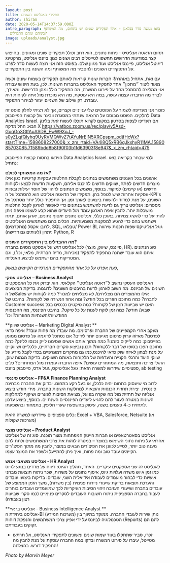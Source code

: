 ```yaml
---
layout: post
title: תפקידי האנליסט השונים
author: shiran
date: 2020-05-14T14:37:59.000Z
intro_paragraph: בואו נעשה סדר בבלאגן - אילו תפקידים שונים יש בתחום, מה המשותף
  ביניהם ומהם ההבדלים?
image: uploads/analyst.jpg
---
```

תחום הדאטה אנליסיס - ניתוח נתונים, הוא רחב וכולל תפקידים שונים ומגוונים. 
בחיפוש קצר במודעות הדרושים תחשפו לטייטלים רבים ושונים כגון: ביזנס אנליסט, מרקטינג דיגיטל אנליסט, פייננס אנליסט ועוד מגוון שלם.
בפוסט הזה אני רוצה לעשות סדר לפרט על התפקידים השונים ולהסביר מה המשותף ומה השונה בין התפקידים. 

עם זאת, אתחיל באזהרה!: חברות שונות קוראות לאותם תפקידים בשמות שונים וקשה מאוד ליצור ״מתכון״ אחד לתפקיד האנליסט בחברות השונות. לכן, בעת חיפוש עבודה אני ממליצה להסתכל מחד על פירוט המשרה, מה התפקיד כולל ומהן הדרישות. ומאידך, לברר מה החברה עצמה עושה, במה היא עוסקת, מה היא מוכרת מול איזה לקוחות היא עובדת. רק שילוב של השניים יעזור לבירור התפקיד.

כזכור אני מעדיפה לשמור על הפוסטים שלי ענייניים וקצרים, אך לא רציתי לחלק פוסט זה לחלקים. הפוסט מבוסס על הרצאה שנתתי במסגרת וובינר של קבוצת הפייסבוק Data Analytics Israel. אם תעדיפו לצפות בסרטון במקום לקרוא תוכלו לעשות זאת בלינק הבא:
החל מדקה X
https://vatbox.zoom.us/rec/play/v5Asd-GoqGo3GIfAuASDB_FwW9XoJ_-s0yZLqfQIyhq9UyRVMQWvZ7tAYuNrElN5XRCpspm_odjfHcWx?startTime=1588608227000&_x_zm_rtaid=VA4i8Q5xRB6gJkxhyR11MA.1589085703085.71589bdd8b8f90f03b1fd63903f8e947&_x_zm_rhtaid=475

הוידאו בחסות קבוצת הפייסבוק Data Analytics Israel.
ולמי שבחר בקריאה בואו נתחיל:

**אז מה המשותף לכולם?**
<br>
ארגונים בכל הענפים משתמשים בנתונים לקבלת החלטות עסקיות קריטיות כגון אילו מוצרים חדשים לפתח, שווקים חדשים להיכנס אליהם, השקעות חדשות לבצע ולקוחות חדשים (או קיימים) למיקוד. בנוסף, משמשים הנתונים לזיהוי של חוסר יעילות ובעיות עסקיות אחרות שיש לטפל בהן.
תפקידו של הדאטה אנליסט הוא להסתכל על ה-KPI's השונים, על מנת למדוד ולהשוות ביצועים לאורך זמן. אך התפקיד כולל יותר מסתכל על מספרים: אנליסט צריך גם לדעת להשתמש בנתונים כדי לאפשר לארגון לקבל החלטות מושכלות יותר. להבין איפה הארגון עומד מול היעדים שהוא קבע לעצמו ואיפה ניתן להתייעל כדי להשיג צמיחה.
באופן כללי, אנליסט נתונים יאסוף נתונים, יארגן אותם, ינתח וישתמש בהם כדי להגיע למסקנות משמעותיות.
הכלים בהם משתמשים האנליסטים לרוב: אקסל (מתקדמים), SQL, טבלאו/ Power BI, גוגל אנליטיקס שפות תכנות שיהווה יתרון (לעיתים גם דרישה): Python, R

**מה ההבדלים בין התפקידים השונים?**
<br>
לכל אנליסט דגש על אספקט מסוים בחברה (פייננס, שיווק, מוצר, HR). סוג הנתונים איתם הוא עובד ישתנה מתפקיד לתפקיד (מכירות, מדיה חברתית, מלאי, וכו׳), וגם המטריקות בהם ישתמש לביצוע האנליזה. 
 
*כעת אפרט על כל אחד מהתפקידים המרכזיים הקיימים במשק,*
 
**אנליסט עסקי – Business Analyst**
<br>
האנליסט העסקי נחשב ל״דאטה אנליסט״ הקלאסי. הוא יבדוק את כל האספקטים השונים של הביזנס. מה חשוב לארגון לדעת בהיבטים השונים?
לדוגמה: בדיקת הביצועים של הSales אילו מהמוצרים הם מצליחים/ לא מצליחים למכור? כמה לקוחות יש לחברה? כמה מתוכם חוזרים בכל חודש? ומה אחוז הנשירה של לקוחות?. בהיבט של Customer success האם יש שביעות רצון של לקוחות? כמה טיקטים נכנסים בכל שבוע/ חודש? כמה זמן לוקח לענות על כל טיקט?. בהיבט הפיננסי, מה ההכנסות החודשיות/השנתיות החוזרות? וכו׳
 
**אנליסט שיווק – Marketing Digital Analyst **
<br>
מעקב אחרי הקמפיינים של החברה ופרסומם. מה עובד? מה פחות עובד? איפה כדאי לפרסם? מאיזה ערוץ פרסום מגיעים יותר לידים? אם נסתכל לדוגמה על פרסום ממומן בפייסבוק: כמה לייקים סומנו? כמה מתוך אותם אנשים שסימנו לייק נכנסו ללינק? כמה מתוכם הפכו בסופו של דבר ללקוחות?
תכנון וביצוע סקרים חברתיים, כלכליים ושיווקיים על מנת לבחון לאיזה שוק כדאי להיכנס,כמו גם מחקרים דמוגרפיים בכדי לקבל מידע על שווקי היעד והרגלי הקנייה והעדפות של הלקוחות באותם השווקים. בדיקת מגמות שוק, הרגלי צריכה ותוצאות, מה המתחרים עושים? איפה החברה עומדת מול המתחרים?
כלים ספציפיים שידרשו למשרה הזאת:
גוגל אנליטיקס, גוגל אדס, פייסבוק ביזנס, ab testing

**אנליסט פיננסי –  FP&A  Finance Planning Analyst**
<br>
לרוב מי שיעסוק בתחום יהיה כלכלן, או בעל רקע בתחום.
יבדוק את החברה מבחינה פיננסית. יצירת תחזית הכנסות והוצאות למחלקות השונות בחברה. מידי חודש ביצוע אנליזה של תחזית מול מה שקרה בפועל, מציאת הסיבות לפערים ושיקוף למחלקות השונות במטרה לעזור להם להגיע ליעדים הפיננסיים השנתיים. בנוסף, ביצוע עדכון לתחזית כ-4 פעמים בשנה, עיסוק בהשפעת שערי חליפין, בתמחור ובהשפעתו.

כלים ספציפיים שיידרשו למשרה הזאת:
Excel + VBA, Salesforce, Netsuite (או מערכות שקולות) 


**אנליסט מוצר –  Product Analyst**
<br> 
אנליסט בסאטרטאפים או חברות הייטק המפתחות מוצר תוכנה.
סוג זה של אנליסט אחראי על ניתוח נתוני השימוש במוצר – במטרה לזהות את צרכי המשתמשים ולתת להם מענה טוב יותר, לסייע לכוונן את הפיצ'רים הבאים במוצר, להבין מה מתוך הפיצ׳רים הקיימים עובד טוב ומה פחות, ואיך ניתן להתייעל ולשפר את המוצר עצמו.

**אנליסט משאבי אנוש - HR Analyst**
<br>
לאנליסט זה שני אספקטים עיקריים.
האחד, תהליך הגיוס:
דיווח על מדדים בנוגע לגיוס כמו זמן איוש משרה ועלויות גיוס,
איסוף נתונים על משרות, שכר 
ניתוח תוצאות מבחני אישיות כדי לבחור מועמדים לעבודה אידיאלית
השני, עובדים:
בדיקות ביצועי עובדים והערכת תוצאות
בדיקת שיעורי ניידות פנימית (בין משרות), משך הזמן הממוצע של עובדים בחברה ושיעורי העזיבה
זיהוי הסיבות העיקריות לכך שמועמדים ועובדים בוחרים לעבוד בחברה הספציפית 
ניתוח תשובות העובדים לסקרים פנימיים (כמו סקרי שביעות רצון בעבודה)

**אנליסט בי איי - Business Intelligence Analyst **
<br>
אנליסט ביחידת ה-BI (מערכות המידע) נותן שירות לעובדי החברה. ממוקד בתיווך בין הטכנולוגיה לביזנס על ידי אפיון צרכי המשתמשים והנפקת דוחות (Reports) להם הם זקוקים בעבודתם.


* זכרו, סביר שתתקלו בעוד שמות שונים ומשונים לתפקידי האנליסט, אל תרתעו מטייטל, עיברו על פירוט המשרה ובדקו במה החברה עוסקת על מנת להבין מה התפקיד דורש. בהצלחה!

*Photo by Marvin Meyer*